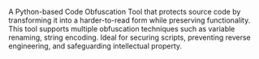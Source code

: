 A Python-based Code Obfuscation Tool that protects source code by transforming it into a harder-to-read form while preserving functionality. This tool supports multiple obfuscation techniques such as variable renaming, string encoding. Ideal for securing scripts, preventing reverse engineering, and safeguarding intellectual property.
